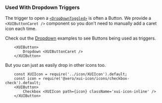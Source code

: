 ### Used With Dropdown Triggers

The trigger to open a [`<DropDownToggled>`](#dropdown) is often a Button. We provide a `<XUIButtonCaret />` component so you don't need to manually add a caret icon each time.

Check out the [Dropdown](#dropdown) examples to see Buttons being used as triggers.

```
	<XUIButton>
		Dropdown <XUIButtonCaret />
	</XUIButton>
```

But you can just as easily drop in other icons too.

```
	const XUIIcon = require('../icon/XUIIcon').default;
	const icon = require('@xero/xui-icon/icons/checkbox-check').default;
	<XUIButton>
		Checkbox <XUIIcon path={icon} className='xui-icon-inline' />
	</XUIButton>
```

